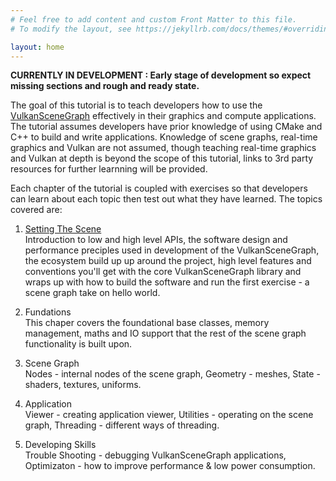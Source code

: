 ```yaml
---
# Feel free to add content and custom Front Matter to this file.
# To modify the layout, see https://jekyllrb.com/docs/themes/#overriding-theme-defaults

layout: home
---
```


**CURRENTLY IN DEVELOPMENT : Early stage of development so expect missing sections and rough and ready state.**

The goal of this tutorial is to teach developers how to use the [VulkanSceneGraph](https://github.com/vsg-dev/VulkanSceneGraph) effectively in their graphics and compute applications. The tutorial assumes developers have prior knowledge of using CMake and C++ to build and write applications.  Knowledge of scene graphs, real-time graphics and Vulkan are not assumed, though teaching real-time graphics and Vulkan at depth is beyond the scope of this tutorial, links to 3rd party resources for further learnning will be provided.

Each chapter of the tutorial is coupled with exercises so that developers can learn about each topic then test out what they have learned. The topics covered are:

1. [Setting The Scene](SettingTheScene.md)  
Introduction to low and high level APIs, the software design and performance preciples used in development of the VulkanSceneGraph, the ecosystem build up up around the project, high level features and conventions you'll get with the core VulkanSceneGraph library and wraps up with how to build the software and run the first exercise - a scene graph take on hello world.

2. Fundations  
This chaper covers the foundational base classes, memory management, maths and IO support that the rest of the scene graph functionality is built upon.

3. Scene Graph  
Nodes - internal nodes of the scene graph,  Geometry - meshes, State - shaders, textures, uniforms.

4. Application  
Viewer - creating application viewer, Utilities - operating on the scene graph, Threading - different ways of threading.

5. Developing Skills  
Trouble Shooting - debugging VulkanSceneGraph applications, Optimizaton - how to improve performance & low power consumption.
